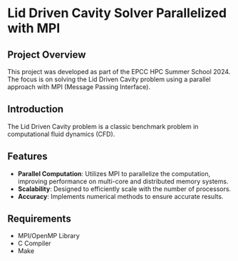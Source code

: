 # Lid Driven Cavity Solver Parallelized with MPI

## Project Overview

This project was developed as part of the EPCC HPC Summer School 2024. The focus is on solving the Lid Driven Cavity problem using a parallel approach with MPI (Message Passing Interface).

## Introduction

The Lid Driven Cavity problem is a classic benchmark problem in computational fluid dynamics (CFD). 
## Features

- **Parallel Computation**: Utilizes MPI to parallelize the computation, improving performance on multi-core and distributed memory systems.
- **Scalability**: Designed to efficiently scale with the number of processors.
- **Accuracy**: Implements numerical methods to ensure accurate results.

## Requirements

- MPI/OpenMP Library
- C Compiler
- Make
